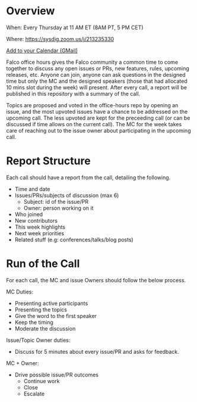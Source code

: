 # Overview

When: Every Thursday at 11 AM ET (8AM PT, 5 PM CET)

Where: https://sysdig.zoom.us/j/213235330

[Add to your Calendar (GMail)](https://calendar.google.com/event?action=TEMPLATE&tmeid=N25rZnU0dGloY2gyaGxmc3QxYmRsM2Q3anZfMjAxOTA2MDZUMTUwMDAwWiBtaWNoYWVsLmR1Y3lAc3lzZGlnLmNvbQ&tmsrc=michael.ducy%40sysdig.com&scp=ALL)

Falco office hours gives the Falco community a common time to come together to discuss any open issues or PRs, new features, rules, upcoming releases, etc. Anyone can join, anyone can ask questions in the designed time but only the MC and the designed speakers (those that had allocated 10 mins slot during the week) will present. After every call, a report will be published in this repository with a summary of the call.

Topics are proposed and voted in the office-hours repo by opening an issue, and the most upvoted issues have a chance to be addressed on the upcoming call. The less upvoted are kept for the preceeding call (or can be discussed if time allows on the current call). The MC for the week takes care of reaching out to the issue owner about participating in the upcoming call.

# Report Structure

Each call should have a report from the call, detailing the following.

- Time and date
- Issues/PRs/subjects of discussion (max 6)
    - Subject: id of the issue/PR
    - Owner: person working on it
- Who joined
- New contributors
- This week highlights
- Next week priorities
- Related stuff (e.g: conferences/talks/blog posts)

# Run of the Call

For each call, the MC and issue Owners should follow the below process.

MC Duties:
- Presenting active participants
- Presenting the topics
- Give the word to the first speaker
- Keep the timing 
- Moderate the discussion

Issue/Topic Owner duties: 
- Discuss for 5 minutes about every issue/PR and asks for feedback.

MC + Owner: 
- Drive possible issue/PR outcomes
    - Continue work
    - Close
    - Escalate
